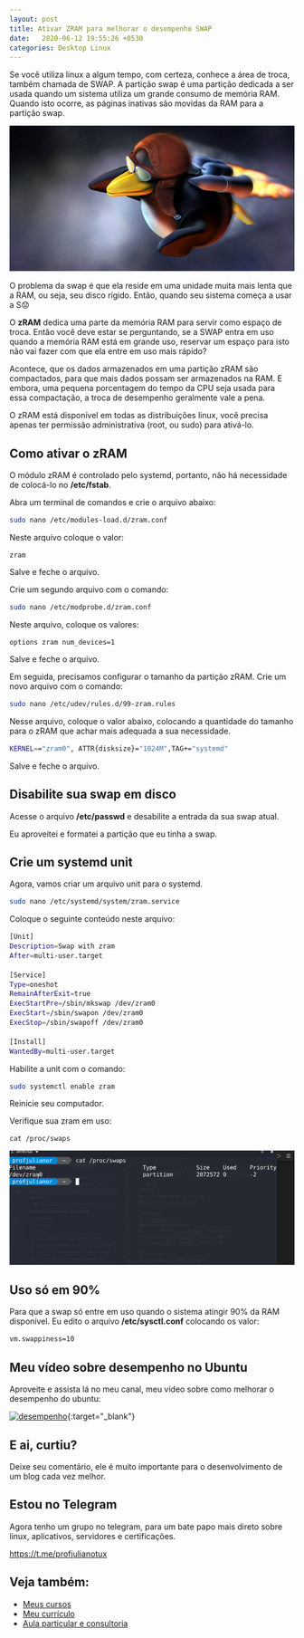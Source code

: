 ```yaml
---
layout: post
title: Ativar ZRAM para melhorar o desempenho SWAP
date:   2020-06-12 19:55:26 +0530
categories: Desktop Linux
---
```


Se você utiliza linux a algum tempo, com certeza, conhece a área de troca, também chamada de SWAP. A partição swap é uma partição dedicada a ser usada quando um sistema utiliza um grande consumo de memória RAM. Quando isto ocorre, as páginas inativas são movidas da RAM para a partição swap.
<!-- more -->
![zram em uso](/images/zram.png)

O problema da swap é que ela reside em uma unidade muita mais lenta que a RAM, ou seja, seu disco rígido. Então, quando seu sistema começa a usar a S:worried:

O **zRAM** dedica uma parte da memória RAM para servir como espaço de troca. Então você deve estar se perguntando, se a SWAP entra em uso quando a memória RAM está em grande uso, reservar um espaço para isto não vai fazer com que ela entre em uso mais rápido?

Acontece, que os dados armazenados em uma partição zRAM são compactados, para que mais dados possam ser armazenados na RAM. E embora, uma pequena porcentagem do tempo da CPU seja usada para essa compactação, a troca de desempenho geralmente vale a pena. 

O zRAM está disponível em todas as distribuições linux, você precisa apenas ter permissão administrativa (root, ou sudo) para ativá-lo.

## Como ativar o zRAM

O módulo zRAM é controlado pelo systemd, portanto, não há necessidade de colocá-lo no **/etc/fstab**. 

Abra um terminal de comandos e crie o arquivo abaixo:

```bash
sudo nano /etc/modules-load.d/zram.conf
```

Neste arquivo coloque o valor:

```
zram
```

Salve e feche o arquivo.

Crie um segundo arquivo com o comando:

```bash
sudo nano /etc/modprobe.d/zram.conf
```

Neste arquivo, coloque os valores:

```
options zram num_devices=1
```

Salve e feche o arquivo.

Em seguida, precisamos configurar o tamanho da partição zRAM. Crie um novo arquivo com o comando:

```bash
sudo nano /etc/udev/rules.d/99-zram.rules
```

Nesse arquivo, coloque o valor abaixo, colocando a quantidade do tamanho para o zRAM que achar mais adequada a sua necessidade.

```bash
KERNEL=="zram0", ATTR{disksize}="1024M",TAG+="systemd"
```

Salve e feche o arquivo.


## Disabilite sua swap em disco

Acesse o arquivo **/etc/passwd** e desabilite a entrada da sua swap atual. 

Eu aproveitei e formatei a partição que eu tinha a swap.


## Crie um systemd unit

Agora, vamos criar um arquivo unit para o systemd. 

```bash
sudo nano /etc/systemd/system/zram.service
``` 

Coloque o seguinte conteúdo neste arquivo:

```bash
[Unit]
Description=Swap with zram
After=multi-user.target

[Service]
Type=oneshot 
RemainAfterExit=true
ExecStartPre=/sbin/mkswap /dev/zram0
ExecStart=/sbin/swapon /dev/zram0
ExecStop=/sbin/swapoff /dev/zram0

[Install]
WantedBy=multi-user.target
```

Habilite a unit com o comando:

```bash
sudo systemctl enable zram
```

Reinicie seu computador.

Verifique sua zram em uso:

``` 
cat /proc/swaps
```

![zram](/images/zram2.png)


## Uso só em 90%
Para que a swap só entre em uso quando o sistema atingir 90% da RAM disponível. Eu edito o arquivo **/etc/sysctl.conf** colocando os valor:

```bash
vm.swappiness=10
```


## Meu vídeo sobre desempenho no Ubuntu
Aproveite e assista lá no meu canal, meu vídeo sobre como melhorar o desempenho do ubuntu:

[![desempenho](http://img.youtube.com/vi/wA1BIJYZbXI/0.jpg)](http://www.youtube.com/watch?v=wA1BIJYZbXI "desempenho"){:target="_blank"}

## E ai, curtiu? 
Deixe seu comentário, ele é muito importante para o desenvolvimento de um blog cada vez melhor.

## Estou no Telegram
Agora tenho um grupo no telegram, para um bate papo mais direto sobre linux, aplicativos, servidores e certificações.

<https://t.me/profjulianotux>



## Veja também:
- [Meus cursos](https://profjulianoramos.github.io/cursos/)
- [Meu currículo](https://profjulianoramos.github.io/curriculo/)
- [Aula particular e consultoria](https://profjulianoramos.github.io/consultoria/)